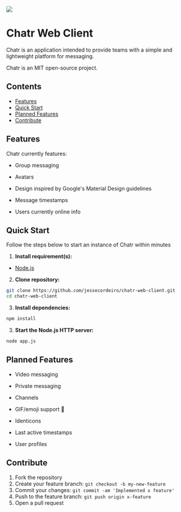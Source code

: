 <img src="http://i.imgur.com/1Tf2DfB.png"/>

# Chatr Web Client

Chatr is an application intended to provide teams with a simple and lightweight platform for messaging.

Chatr is an MIT open-source project.

## Contents

* [Features](#features)
* [Quick Start](#quick-start)
* [Planned Features](#planned-features)
* [Contribute](#contribute)

## <a name="features"></a>Features

Chatr currently features: 

- Group messaging

- Avatars

- Design inspired by Google's Material Design guidelines

- Message timestamps

- Users currently online info

## <a name="quick-start"></a>Quick Start

Follow the steps below to start an instance of Chatr within minutes

1. **Install requirement(s):**
  + [Node.js](https://nodejs.org/)

2. **Clone repository:**

  ```bash
  git clone https://github.com/jessecordeiro/chatr-web-client.git
  cd chatr-web-client
  ```

3. **Install dependencies:**

  ```bash
  npm install
  ```
  
3. **Start the Node.js HTTP server:**

  ```bash
  node app.js
  ```
  
## <a name="planned-features"></a>Planned Features
- Video messaging

- Private messaging

- Channels

- GIF/emoji support :rocket:

- Identicons

- Last active timestamps

- User profiles

## <a name="contribute"></a>Contribute
1. Fork the repository
2. Create your feature branch: `git checkout -b my-new-feature`
3. Commit your changes: `git commit -am 'Implemented x feature'`
4. Push to the feature branch: `git push origin x-feature`
5. Open a pull request
